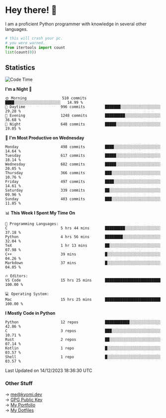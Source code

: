 # Hey there! 👋

I am a proficient Python programmer with knowledge in several other languages.

```py
# this will crash your pc.
# you were warned.
from itertools import count
list(count(0))
```

## Statistics
<!--START_SECTION:waka-->
![Code Time](http://img.shields.io/badge/Code%20Time-702%20hrs%202%20mins-blue)

**I'm a Night 🦉** 

```text
🌞 Morning                510 commits         ████░░░░░░░░░░░░░░░░░░░░░   14.99 % 
🌆 Daytime                996 commits         ███████░░░░░░░░░░░░░░░░░░   29.28 % 
🌃 Evening                1248 commits        █████████░░░░░░░░░░░░░░░░   36.68 % 
🌙 Night                  648 commits         █████░░░░░░░░░░░░░░░░░░░░   19.05 % 
```
📅 **I'm Most Productive on Wednesday** 

```text
Monday                   498 commits         ████░░░░░░░░░░░░░░░░░░░░░   14.64 % 
Tuesday                  617 commits         █████░░░░░░░░░░░░░░░░░░░░   18.14 % 
Wednesday                682 commits         █████░░░░░░░░░░░░░░░░░░░░   20.05 % 
Thursday                 366 commits         ███░░░░░░░░░░░░░░░░░░░░░░   10.76 % 
Friday                   497 commits         ████░░░░░░░░░░░░░░░░░░░░░   14.61 % 
Saturday                 339 commits         ██░░░░░░░░░░░░░░░░░░░░░░░   09.96 % 
Sunday                   403 commits         ███░░░░░░░░░░░░░░░░░░░░░░   11.85 % 
```


📊 **This Week I Spent My Time On** 

```text
💬 Programming Languages: 
C                        5 hrs 44 mins       █████████░░░░░░░░░░░░░░░░   37.18 % 
Python                   4 hrs 56 mins       ████████░░░░░░░░░░░░░░░░░   32.04 % 
TeX                      1 hr 13 mins        ██░░░░░░░░░░░░░░░░░░░░░░░   07.98 % 
C++                      39 mins             █░░░░░░░░░░░░░░░░░░░░░░░░   04.26 % 
Markdown                 37 mins             █░░░░░░░░░░░░░░░░░░░░░░░░   04.05 % 

🔥 Editors: 
VS Code                  15 hrs 25 mins      █████████████████████████   100.00 % 

💻 Operating System: 
Mac                      15 hrs 25 mins      █████████████████████████   100.00 % 
```

**I Mostly Code in Python** 

```text
Python                   12 repos            ███████████░░░░░░░░░░░░░░   42.86 % 
C                        3 repos             ███░░░░░░░░░░░░░░░░░░░░░░   10.71 % 
Rust                     2 repos             ██░░░░░░░░░░░░░░░░░░░░░░░   07.14 % 
Kotlin                   1 repo              █░░░░░░░░░░░░░░░░░░░░░░░░   03.57 % 
Shell                    1 repo              █░░░░░░░░░░░░░░░░░░░░░░░░   03.57 % 
```




 Last Updated on 14/12/2023 18:36:30 UTC
<!--END_SECTION:waka-->

### Other Stuff

→ [me@kyomi.dev](mailto:me@kyomi.dev)\
→ [GPG Public Key](https://github.com/bitterteriyaki.gpg)\
→ [My Portfolio](https://kyomi.dev)\
→ [My Dotfiles](https://github.com/bitterteriyaki/dotfiles)
